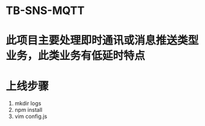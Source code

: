 # TB-SNS-MQTT

# 此项目主要处理即时通讯或消息推送类型业务，此类业务有低延时特点

# 上线步骤

1. mkdir logs
2. npm install
3. vim config.js
